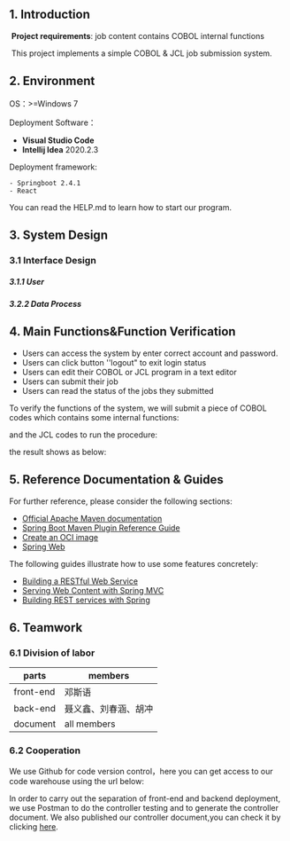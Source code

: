 ## 1. Introduction

 	 

​	 **Project requirements**: job content contains COBOL internal functions

​	 This project implements a simple COBOL & JCL job submission system.  



## 2. Environment



OS：>=Windows 7

Deployment Software：

   - **Visual Studio Code**
   - **Intellij Idea** 2020.2.3

Deployment framework:

	- Springboot 2.4.1
	- React

You can read the HELP.md to learn how to start our program.





## 3. System Design



### 3.1 Interface Design



#####  3.1.1 User

















##### 3.2.2 Data Process



























##  4. Main Functions&Function Verification



- Users can access the system by enter correct account and password.
- Users can click button ''logout" to exit login status
- Users can edit their COBOL or JCL program in a text editor
- Users can submit their job
- Users can read the status of the jobs they submitted



To verify the functions of the system, we will submit a piece of COBOL codes which contains some internal functions:







and the JCL codes to run the procedure:







the result shows as below:





## 5. Reference Documentation & Guides

For further reference, please consider the following sections:

* [Official Apache Maven documentation](https://maven.apache.org/guides/index.html)
* [Spring Boot Maven Plugin Reference Guide](https://docs.spring.io/spring-boot/docs/2.4.6/maven-plugin/reference/html/)
* [Create an OCI image](https://docs.spring.io/spring-boot/docs/2.4.6/maven-plugin/reference/html/#build-image)
* [Spring Web](https://docs.spring.io/spring-boot/docs/2.5.0/reference/htmlsingle/#boot-features-developing-web-applications)



The following guides illustrate how to use some features concretely:

* [Building a RESTful Web Service](https://spring.io/guides/gs/rest-service/)
* [Serving Web Content with Spring MVC](https://spring.io/guides/gs/serving-web-content/)
* [Building REST services with Spring](https://spring.io/guides/tutorials/bookmarks/)







## 6. Teamwork



### 6.1 Division of labor

| parts     | members              |
| --------- | -------------------- |
| front-end | 邓斯语               |
| back-end  | 聂义鑫、刘春涵、胡冲 |
| document  | all members          |



### 6.2 Cooperation

We use Github for code version control，here you can get access to our code warehouse using the url below:



In order to carry out the separation of front-end and backend deployment, we use Postman to do the controller testing and to generate the controller document. We also published our controller document,you can check it by clicking  [here](https://documenter.getpostman.com/view/13655793/TzeZFSYQ).



















